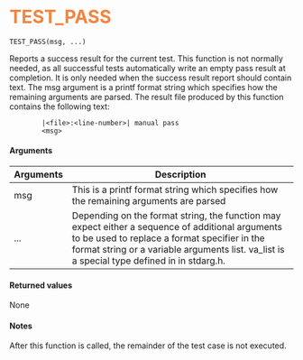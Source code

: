 ## <font color="F2853F" style="font-size:24pt"> TEST_PASS </font>

```no-highlight
TEST_PASS(msg, ...)
```

Reports a success result for the current test.  This function is not normally needed, as all successful tests automatically write an empty pass result at completion. It is only needed when the success result report should contain text.  The msg argument is a printf format string
    which specifies how the remaining arguments are parsed.  The result file
    produced by this function contains the following text:
```no-highlight
        |<file>:<line-number>| manual pass
        <msg>
```

#### Arguments

| Arguments | Description |
|-----------|-------------|
| msg | This is a printf format string which specifies how the remaining arguments are parsed |
| ... | Depending on the format string, the function may expect either a sequence of additional arguments to be used to replace a format specifier in the format string or a variable arguments list. va_list is a special type defined in <cstdarg> in stdarg.h. |

#### Returned values

None

#### Notes

After this function is called, the remainder of the test case is not executed.

